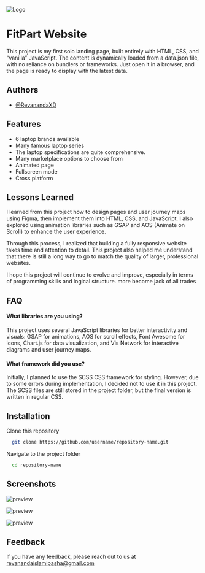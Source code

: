 
![Logo](https://i.postimg.cc/jdD6B8nK/Fit-Part-Logo.png)


# FitPart Website


This project is my first solo landing page, built entirely with HTML, CSS, and “vanilla” JavaScript. The content is dynamically loaded from a data.json file, with no reliance on bundlers or frameworks. Just open it in a browser, and the page is ready to display with the latest data.
## Authors

- [@RevanandaXD](https://github.com/RevanandaXD)


## Features

- 6 laptop brands available 
- Many famous laptop series
- The laptop specifications are quite comprehensive.
- Many marketplace options to choose from
- Animated page
- Fullscreen mode
- Cross platform


## Lessons Learned

I learned from this project how to design pages and user journey maps using Figma, then implement them into HTML, CSS, and JavaScript. I also explored using animation libraries such as GSAP and AOS (Animate on Scroll) to enhance the user experience.

Through this process, I realized that building a fully responsive website takes time and attention to detail. This project also helped me understand that there is still a long way to go to match the quality of larger, professional websites.

I hope this project will continue to evolve and improve, especially in terms of programming skills and logical structure. more become jack of all trades


## FAQ

#### What libraries are you using?

This project uses several JavaScript libraries for better interactivity and visuals: GSAP for animations, AOS for scroll effects, Font Awesome for icons, Chart.js for data visualization, and Vis Network for interactive diagrams and user journey maps.

#### What framework did you use?

Initially, I planned to use the SCSS CSS framework for styling. However, due to some errors during implementation, I decided not to use it in this project. The SCSS files are still stored in the project folder, but the final version is written in regular CSS.



## Installation

Clone this repository

```bash
  git clone https://github.com/username/repository-name.git
```

Navigate to the project folder
```bash
  cd repository-name  
```
    
## Screenshots

![preview](https://i.postimg.cc/FF8kkh15/Screenshot-2025-07-27-134931.png)

![preview](https://i.postimg.cc/NftrBBMg/image.png)

![preview](https://i.postimg.cc/vm443mPv/image.png)



## Feedback

If you have any feedback, please reach out to us at revanandaislamipasha@gmail.com

